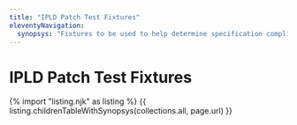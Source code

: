 ```yaml
---
title: "IPLD Patch Test Fixtures"
eleventyNavigation:
  synopsys: "Fixtures to be used to help determine specification compliance for implementations"
---
```


IPLD Patch Test Fixtures
==========

{% import "listing.njk" as listing %}
{{ listing.childrenTableWithSynopsys(collections.all, page.url) }}
